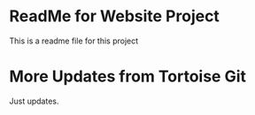 # ReadMe for Website Project

This is a readme file for this project

# More Updates from Tortoise Git

Just updates.